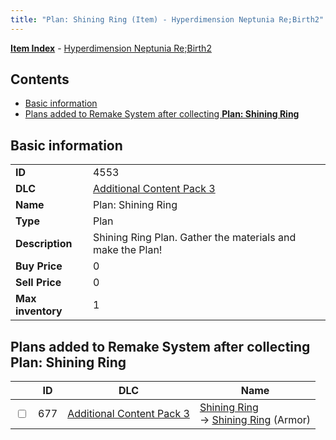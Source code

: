 ```yaml
---
title: "Plan: Shining Ring (Item) - Hyperdimension Neptunia Re;Birth2"
---
```


[**Item Index**](/neptunia/rb2/item/index.html) - [Hyperdimension Neptunia Re;Birth2](/neptunia/rb2)

## Contents

- [Basic information](#basic-information)
- [Plans added to Remake System after collecting **Plan: Shining Ring**](#plans-added-to-remake-system-after-collecting-plan-shining-ring)

## Basic information

|   |   |
| -- | -- |
| **ID** | 4553 |
| **DLC** | [Additional Content Pack 3](/neptunia/rb2/dlc/5-pack3.html) |
| **Name** | Plan: Shining Ring |
| **Type** | Plan |
| **Description** | Shining Ring Plan. Gather the materials and make the Plan! |
| **Buy Price** | 0 |
| **Sell Price** | 0 |
| **Max inventory** | 1 |

## Plans added to Remake System after collecting **Plan: Shining Ring**

|    | ID | DLC | Name |
| -- | -- | --- | ---- |
| <input type="checkbox" id="rb2-remake-5-677" class="trackbox" /> | 677 | [Additional Content Pack 3](/neptunia/rb2/dlc/5-pack3.html) | [Shining Ring](/neptunia/rb2/remake/5-677-shining-ring.html)<br />→ [Shining Ring](/neptunia/rb2/item/5-1662-shining-ring.html) (Armor) |
